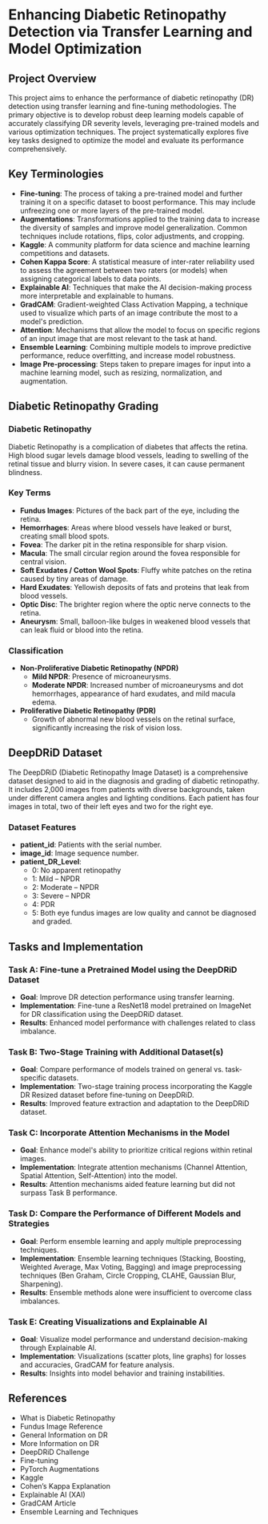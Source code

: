 # Enhancing Diabetic Retinopathy Detection via Transfer Learning and Model Optimization

## Project Overview
This project aims to enhance the performance of diabetic retinopathy (DR) detection using transfer learning and fine-tuning methodologies. The primary objective is to develop robust deep learning models capable of accurately classifying DR severity levels, leveraging pre-trained models and various optimization techniques. The project systematically explores five key tasks designed to optimize the model and evaluate its performance comprehensively.

## Key Terminologies
- **Fine-tuning**: The process of taking a pre-trained model and further training it on a specific dataset to boost performance. This may include unfreezing one or more layers of the pre-trained model.
- **Augmentations**: Transformations applied to the training data to increase the diversity of samples and improve model generalization. Common techniques include rotations, flips, color adjustments, and cropping.
- **Kaggle**: A community platform for data science and machine learning competitions and datasets.
- **Cohen Kappa Score**: A statistical measure of inter-rater reliability used to assess the agreement between two raters (or models) when assigning categorical labels to data points.
- **Explainable AI**: Techniques that make the AI decision-making process more interpretable and explainable to humans.
- **GradCAM**: Gradient-weighted Class Activation Mapping, a technique used to visualize which parts of an image contribute the most to a model's prediction.
- **Attention**: Mechanisms that allow the model to focus on specific regions of an input image that are most relevant to the task at hand.
- **Ensemble Learning**: Combining multiple models to improve predictive performance, reduce overfitting, and increase model robustness.
- **Image Pre-processing**: Steps taken to prepare images for input into a machine learning model, such as resizing, normalization, and augmentation.

## Diabetic Retinopathy Grading
### Diabetic Retinopathy
Diabetic Retinopathy is a complication of diabetes that affects the retina. High blood sugar levels damage blood vessels, leading to swelling of the retinal tissue and blurry vision. In severe cases, it can cause permanent blindness.

### Key Terms
- **Fundus Images**: Pictures of the back part of the eye, including the retina.
- **Hemorrhages**: Areas where blood vessels have leaked or burst, creating small blood spots.
- **Fovea**: The darker pit in the retina responsible for sharp vision.
- **Macula**: The small circular region around the fovea responsible for central vision.
- **Soft Exudates / Cotton Wool Spots**: Fluffy white patches on the retina caused by tiny areas of damage.
- **Hard Exudates**: Yellowish deposits of fats and proteins that leak from blood vessels.
- **Optic Disc**: The brighter region where the optic nerve connects to the retina.
- **Aneurysm**: Small, balloon-like bulges in weakened blood vessels that can leak fluid or blood into the retina.

### Classification
- **Non-Proliferative Diabetic Retinopathy (NPDR)**
  - **Mild NPDR**: Presence of microaneurysms.
  - **Moderate NPDR**: Increased number of microaneurysms and dot hemorrhages, appearance of hard exudates, and mild macula edema.
- **Proliferative Diabetic Retinopathy (PDR)**
  - Growth of abnormal new blood vessels on the retinal surface, significantly increasing the risk of vision loss.

## DeepDRiD Dataset
The DeepDRiD (Diabetic Retinopathy Image Dataset) is a comprehensive dataset designed to aid in the diagnosis and grading of diabetic retinopathy. It includes 2,000 images from patients with diverse backgrounds, taken under different camera angles and lighting conditions. Each patient has four images in total, two of their left eyes and two for the right eye.

### Dataset Features
- **patient_id**: Patients with the serial number.
- **image_id**: Image sequence number.
- **patient_DR_Level**:
  - 0: No apparent retinopathy
  - 1: Mild – NPDR
  - 2: Moderate – NPDR
  - 3: Severe – NPDR
  - 4: PDR
  - 5: Both eye fundus images are low quality and cannot be diagnosed and graded.

## Tasks and Implementation
### Task A: Fine-tune a Pretrained Model using the DeepDRiD Dataset
- **Goal**: Improve DR detection performance using transfer learning.
- **Implementation**: Fine-tune a ResNet18 model pretrained on ImageNet for DR classification using the DeepDRiD dataset.
- **Results**: Enhanced model performance with challenges related to class imbalance.

### Task B: Two-Stage Training with Additional Dataset(s)
- **Goal**: Compare performance of models trained on general vs. task-specific datasets.
- **Implementation**: Two-stage training process incorporating the Kaggle DR Resized dataset before fine-tuning on DeepDRiD.
- **Results**: Improved feature extraction and adaptation to the DeepDRiD dataset.

### Task C: Incorporate Attention Mechanisms in the Model
- **Goal**: Enhance model's ability to prioritize critical regions within retinal images.
- **Implementation**: Integrate attention mechanisms (Channel Attention, Spatial Attention, Self-Attention) into the model.
- **Results**: Attention mechanisms aided feature learning but did not surpass Task B performance.

### Task D: Compare the Performance of Different Models and Strategies
- **Goal**: Perform ensemble learning and apply multiple preprocessing techniques.
- **Implementation**: Ensemble learning techniques (Stacking, Boosting, Weighted Average, Max Voting, Bagging) and image preprocessing techniques (Ben Graham, Circle Cropping, CLAHE, Gaussian Blur, Sharpening).
- **Results**: Ensemble methods alone were insufficient to overcome class imbalances.

### Task E: Creating Visualizations and Explainable AI
- **Goal**: Visualize model performance and understand decision-making through Explainable AI.
- **Implementation**: Visualizations (scatter plots, line graphs) for losses and accuracies, GradCAM for feature analysis.
- **Results**: Insights into model behavior and training instabilities.

## References
- What is Diabetic Retinopathy
- Fundus Image Reference
- General Information on DR
- More Information on DR
- DeepDRiD Challenge
- Fine-tuning
- PyTorch Augmentations
- Kaggle
- Cohen’s Kappa Explanation
- Explainable AI (XAI)
- GradCAM Article
- Ensemble Learning and Techniques

